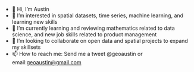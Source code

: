 - 👋 Hi, I’m Austin
- 👀 I’m interested in spatial datasets, time series, machine learning, and learning new skills
- 🌱 I’m currently learning and reviewing mathematics related to data science, and new job skills related to product management
- 💞️ I’m looking to collaborate on open data and spatial projects to expand my skillsets
- 📫 How to reach me: Send me a tweet @geoaustin or email:geoaustin@gmail.com

<!---
aoneil42/aoneil42 is a ✨ special ✨ repository because its `README.md` (this file) appears on your GitHub profile.
You can click the Preview link to take a look at your changes.
--->
